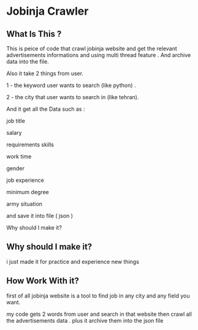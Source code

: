 
# Jobinja Crawler




## What Is This ?


This is peice of code that crawl jobinja website and get the relevant advertisements informations and using multi thread feature . And archive data into the file.

Also it take 2 things from user. 

1 - the keyword user wants to search (like python) .

  2 - the city that user wants to search in (like tehran).
  
  And it get all the Data such as :

job title

salary

requirements skills

work time

gender

job experience

minimum degree

army situation

and save it into file ( json )

Why should I make it?


## Why should I make it?

i just made it for practice and experience new things

## How Work With it?
first of all jobinja website is a tool to find job in any city and any field you want.

my code gets 2 words from user and search in that website then crawl all the advertisements data . plus it archive them into the json file 


